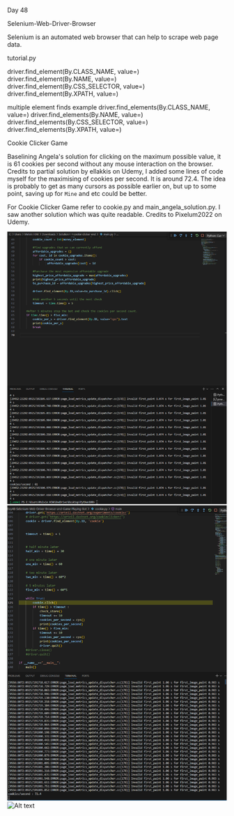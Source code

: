 Day 48

Selenium-Web-Driver-Browser

Selenium is an automated web browser that can help to scrape web page data. 

tutorial.py

driver.find_element(By.CLASS_NAME, value=)
driver.find_element(By.NAME, value=)
driver.find_element(By.CSS_SELECTOR, value=)
driver.find_element(By.XPATH, value=)

multiple element finds example
driver.find_elements(By.CLASS_NAME, value=)
driver.find_elements(By.NAME, value=)
driver.find_elements(By.CSS_SELECTOR, value=)
driver.find_elements(By.XPATH, value=)

Cookie Clicker Game

Baselining Angela's solution for clicking on the maximum possible value, it is 61 cookies per second without any mouse interaction on the browser.
Credits to partial solution by ellakkis on Udemy, I added some lines of code myself for the maximising of cookies per second. It is around 72.4. The idea is probably to get as many cursors as possible earlier on, but up to some point, saving up for `Mine` and etc could be better.

For Cookie Clicker Game refer to cookie.py and main_angela_solution.py.
I saw another solution which was quite readable. Credits to Pixelum2022 on Udemy. 

![Alt text](image.png)
![Alt text](image-1.png)
![Alt text](image-2.png)